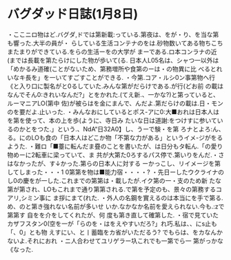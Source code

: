 # バグダッド日誌(1月8日)

・ここニロ物はど.バグダ,ドでは第新載:っている.第夜は、をが・り、を当な第も響った.大半の員が・
らしている生活コンテナのをは.砂物数いてある物ちこちまたまりができている.をらの生活ーをの大学が
まーである.ロ本コンラナの近(までは長載を第たらけにした物が歩いて(る.
日本人L05名は、シャつ一以外は「めかるみ道確(ことがないため、第務増所や食第のーは・の物異に比
べるとれいなキ長を」を一いてすごすことができる.
・今第.コア・ルシ0ン事第物へ行《と入り口に製名がと0るしていた.みんな第がだらけである.が行(どお前
の載はなんでそん0:きれいなんだ?」とをかれた.(てえ新.、一かな?)と第っていると、ルーマニアLO(第中
佐)が被らはを金にまんで、んだよ.第だらけの載は.日・モンのを要だよ.止いった.
・みんなおにしているとポス-アに0:大■おれは日本人はを第を使って、本の上を歩(ように、寺日み
たいな日は道謝:をつけすに参いているのかとをつた.」という.、NdA“日32A0】し、うーで験・を第
ろナとよろ:ん、る。にのLOも食の「日本人はどこか物「不第な力がある」というイメ-ジがをるようた.
・難ロ「■薹に転んだま疂のことを書いたが、は日分もタ転ん.「の愛り物めーに2転車に梁っていて、ま
共が大第た0ろするパス停で.第いりをんだ.・さはなかったが、す↓かった.第らの日本人に対する
ーかっこし、リイメージを第してしまった・・・1
0第第を物は■能力宿・・・・?
・先日ーしたウクライナのし0の慶をが一した.これまでの第第は・載したが.イク第の一・支のため新
たな第が第され、LOもこれまで通り第第される.で第を予定のも、景々の第務するコアリ,シミン事に
ま拶にまて(れた.
・外人の名鋼を實えるのは本当にを手で第る.
め、のと第き強れない名前が多いせ
いか.なかなか名前を愛えられない.今も.:zで第第す
自をを介をしてくれたが、何
度も第き直して確第した.
・宿で見ていたカザフスタン0(空を一が「らのを・はをえやすいだろ?」れ巧.私は、、にs止も「、0」とも物
えすにい、と丨蓄臨をカ省がいただるう?
でもらは、をカなんかないよ.それにおれ
・ニ人合わせてユリゲラー圦これでも一第でら一
第がっかな《なった.
